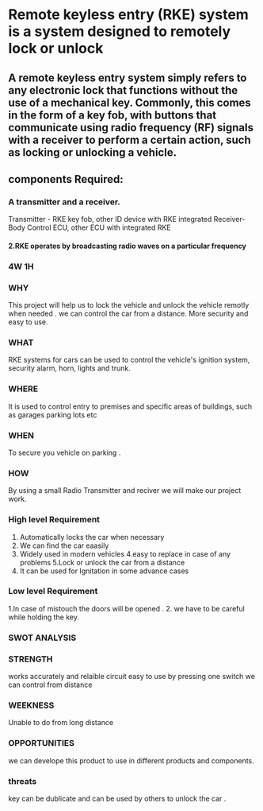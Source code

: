 # Remote keyless entry (RKE) system is a system designed to remotely lock or unlock
## A remote keyless entry system simply refers to any electronic lock that functions without the use of a mechanical key. Commonly, this comes in the form of a key fob, with buttons that communicate using radio frequency (RF) signals with a receiver to perform a certain action, such as locking or unlocking a vehicle.
## components Required:
### A transmitter and a receiver.
Transmitter - RKE key fob, other ID device with RKE integrated Receiver-Body Control ECU, other ECU with integrated RKE
#### 2.RKE operates by broadcasting radio waves on a particular frequency

### 4W 1H


### WHY
This project will help us to lock the vehicle and unlock the vehicle remotly when needed .
 we can control the car from a distance. More security and easy to use. 


### WHAT
 RKE systems for cars can be used to control the vehicle's ignition system, security alarm, horn, lights and trunk.


### WHERE
It is used to control entry to premises and specific areas of buildings, such as garages parking lots etc
 
### WHEN

To secure you vehicle on parking .    

### HOW
By using a small Radio Transmitter and reciver we will make our project work.

### High level Requirement 

1. Automatically locks the car when necessary
2. We can find the car eaasily
3. Widely used in modern vehicles
4.easy to replace in case of any problems 
5.Lock or unlock the car from a distance 
6. It can be used for Ignitation in some advance cases 



### Low level Requirement

1.In case of mistouch the doors will be opened .
2. we have to be careful while holding the key. 

### SWOT ANALYSIS

### STRENGTH
works accurately and relaible circuit
easy to use by pressing one switch 
we can control from distance 




### WEEKNESS
Unable to do from long distance 





### OPPORTUNITIES
we can develope this product to use in different products and components. 




### threats
key can be dublicate and can be used by others to unlock the car . 









